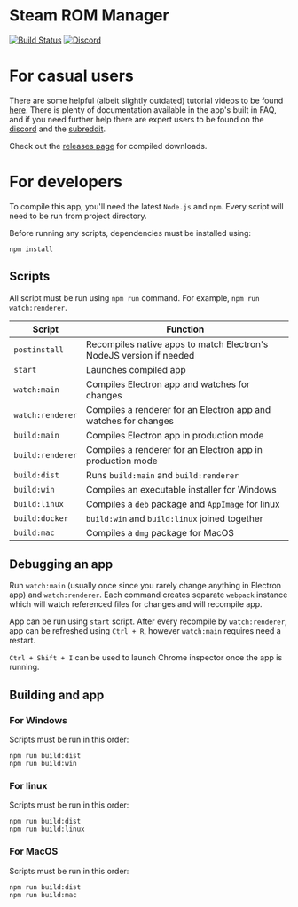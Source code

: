 Steam ROM Manager
=================

[![Build Status](https://travis-ci.org/doZennn/steam-rom-manager.svg)](https://travis-ci.org/doZennn/steam-rom-manager)
[![Discord](https://img.shields.io/discord/344691247098757121?color=%237289DA&label=SRM&logo=discord&logoColor=white)](https://discord.gg/vrd6385)

# For casual users

There are some helpful (albeit slightly outdated) tutorial videos to be found [here](https://dozennn.github.io/steam-rom-manager/). There is plenty of documentation available in the app's built in FAQ, and if you need further help there are expert users to be found on the [discord](https://discord.gg/nxxzBPJ) and the [subreddit](https://www.reddit.com/r/SteamRomManager/).

Check out the [releases page](https://github.com/doZennn/steam-rom-manager/releases) for compiled downloads.

# For developers
To compile this app, you'll need the latest `Node.js` and `npm`. Every script will need to be run from project directory.

Before running any scripts, dependencies must be installed using:

```
npm install
```

## Scripts

All script must be run using `npm run` command. For example, `npm run watch:renderer`.

|Script|Function|
|---|---|
|`postinstall`|Recompiles native apps to match Electron's NodeJS version if needed|
|`start`|Launches compiled app|
|`watch:main`|Compiles Electron app and watches for changes|
|`watch:renderer`|Compiles a renderer for an Electron app and watches for changes|
|`build:main`|Compiles Electron app in production mode|
|`build:renderer`|Compiles a renderer for an Electron app in production mode|
|`build:dist`|Runs `build:main` and `build:renderer`|
|`build:win`|Compiles an executable installer for Windows|
|`build:linux`|Compiles a `deb` package and `AppImage` for linux|
|`build:docker`|`build:win` and `build:linux` joined together|
|`build:mac`|Compiles a `dmg` package for MacOS|

## Debugging an app

Run `watch:main` (usually once since you rarely change anything in Electron app) and `watch:renderer`.
Each command creates separate `webpack` instance which will watch referenced files for changes and will recompile app.

App can be run using `start` script. After every recompile by `watch:renderer`, app can be refreshed using `Ctrl + R`, however `watch:main` requires need a restart.

`Ctrl + Shift + I` can be used to launch Chrome inspector once the app is running.

## Building and app

### For Windows

Scripts must be run in this order:

```
npm run build:dist
npm run build:win
```

### For linux

Scripts must be run in this order:

```
npm run build:dist
npm run build:linux
```

### For MacOS

Scripts must be run in this order:

```
npm run build:dist
npm run build:mac
```
